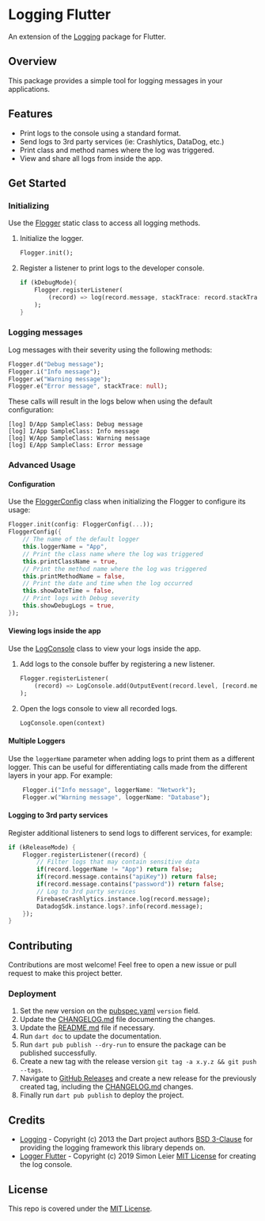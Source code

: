# Logging Flutter

An extension of the [Logging](https://pub.dev/packages/logging) package for Flutter.

## Overview

This package provides a simple tool for logging messages in your applications.

## Features

- Print logs to the console using a standard format.
- Send logs to 3rd party services (ie: Crashlytics, DataDog, etc.)
- Print class and method names where the log was triggered.
- View and share all logs from inside the app.

## Get Started

### Initializing

Use the [Flogger](lib/flogger.dart) static class to access all logging methods.

1. Initialize the logger.

    ```dart
    Flogger.init();
    ```

1. Register a listener to print logs to the developer console.

    ```dart
    if (kDebugMode){
        Flogger.registerListener(
            (record) => log(record.message, stackTrace: record.stackTrace),
        );
    }
    ```

### Logging messages

Log messages with their severity using the following methods:

```dart
Flogger.d("Debug message");
Flogger.i("Info message");
Flogger.w("Warning message");
Flogger.e("Error message", stackTrace: null);
```

These calls will result in the logs below when using the default configuration:

```console
[log] D/App SampleClass: Debug message
[log] I/App SampleClass: Info message
[log] W/App SampleClass: Warning message
[log] E/App SampleClass: Error message
```

### Advanced Usage

#### Configuration

Use the [FloggerConfig](lib/flogger.dart) class when initializing the Flogger to configure its usage:

```dart
Flogger.init(config: FloggerConfig(...));
FloggerConfig({
    // The name of the default logger
    this.loggerName = "App",
    // Print the class name where the log was triggered
    this.printClassName = true,
    // Print the method name where the log was triggered
    this.printMethodName = false,
    // Print the date and time when the log occurred
    this.showDateTime = false,
    // Print logs with Debug severity
    this.showDebugLogs = true,
});
```

#### Viewing logs inside the app

Use the [LogConsole](lib/src/log_console.dart) class to view your logs inside the app.

1. Add logs to the console buffer by registering a new listener.

    ```dart
    Flogger.registerListener(
        (record) => LogConsole.add(OutputEvent(record.level, [record.message])),
    );
    ```

1. Open the logs console to view all recorded logs.

    ```dart
    LogConsole.open(context)
    ```

#### Multiple Loggers

Use the `loggerName` parameter when adding logs to print them as a different logger. This can be useful for differentiating calls made from the different layers in your app. For example:

```dart
    Flogger.i("Info message", loggerName: "Network");
    Flogger.w("Warning message", loggerName: "Database");
```

#### Logging to 3rd party services

Register additional listeners to send logs to different services, for example:

```dart
if (kReleaseMode) {
    Flogger.registerListener((record) {
        // Filter logs that may contain sensitive data
        if(record.loggerName != "App") return false;
        if(record.message.contains("apiKey")) return false;
        if(record.message.contains("password")) return false;
        // Log to 3rd party services
        FirebaseCrashlytics.instance.log(record.message);
        DatadogSdk.instance.logs?.info(record.message);
    });
}
```

## Contributing

Contributions are most welcome! Feel free to open a new issue or pull request to make this project better.

### Deployment

1. Set the new version on the [pubspec.yaml](pubspec.yaml) `version` field.
2. Update the [CHANGELOG.md](CHANGELOG.md) file documenting the changes.
3. Update the [README.md](README.md) file if necessary.
4. Run `dart doc` to update the documentation.
5. Run `dart pub publish --dry-run` to ensure the package can be published successfully.
6. Create a new tag with the release version `git tag -a x.y.z && git push --tags`.
7. Navigate to [GitHub Releases](https://github.com/levin-riegner/logging_flutter/releases) and create a new release for the previously created tag, including the [CHANGELOG.md](CHANGELOG.md) changes.
8. Finally run `dart pub publish` to deploy the project.

## Credits

- [Logging](https://github.com/dart-lang/logging) - Copyright (c) 2013 the Dart project authors [BSD 3-Clause](https://github.com/dart-lang/logging/blob/master/LICENSE) for providing the logging framework this library depends on.
- [Logger Flutter](https://github.com/leisim/logger_flutter) - Copyright (c) 2019 Simon Leier [MIT License](https://github.com/leisim/logger_flutter/blob/master/LICENSE) for creating the log console.

## License

This repo is covered under the [MIT License](LICENSE).
